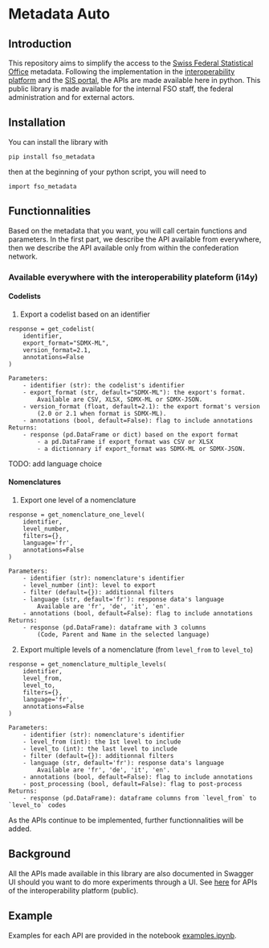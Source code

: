 # Metadata Auto

## Introduction

This repository aims to simplify the access to the [Swiss Federal Statistical Office](https://www.bfs.admin.ch/bfs/en/home.html) metadata. 
Following the implementation in the [interoperability platform](https://www.i14y.admin.ch) and the [SIS portal](https://sharepoint.admin.ch/edi/bfs/fr-ch/News/Pages/go-life-neues-sis-portals.aspx), the APIs are made available here in python.
This public library is made available for the internal FSO staff, the federal administration and for external actors.

## Installation

You can install the library with
```
pip install fso_metadata
```

then at the beginning of your python script, you will need to 
```
import fso_metadata
```

## Functionnalities
Based on the metadata that you want, you will call certain functions and parameters. 
In the first part, we describe the API available from everywhere, then we describe the API available only from within the confederation network.

### Available everywhere with the interoperability plateform (i14y)
#### Codelists
1. Export a codelist based on an identifier
```
response = get_codelist(
    identifier, 
    export_format="SDMX-ML", 
    version_format=2.1, 
    annotations=False
)
```

    Parameters:
        - identifier (str): the codelist's identifier
        - export_format (str, default="SDMX-ML"): the export's format. 
            Available are CSV, XLSX, SDMX-ML or SDMX-JSON.
        - version_format (float, default=2.1): the export format's version 
            (2.0 or 2.1 when format is SDMX-ML).
        - annotations (bool, default=False): flag to include annotations
    Returns:
        - response (pd.DataFrame or dict) based on the export format
            - a pd.DataFrame if export_format was CSV or XLSX
            - a dictionnary if export_format was SDMX-ML or SDMX-JSON.

TODO: add language choice


#### Nomenclatures
   
1. Export one level of a nomenclature
```
response = get_nomenclature_one_level(
    identifier, 
    level_number, 
    filters={}, 
    language='fr', 
    annotations=False
)
```

    Parameters:
        - identifier (str): nomenclature's identifier
        - level_number (int): level to export
        - filter (default={}): additionnal filters
        - language (str, default='fr'): response data's language 
            Available are 'fr', 'de', 'it', 'en'.
        - annotations (bool, default=False): flag to include annotations
    Returns:
        - response (pd.DataFrame): dataframe with 3 columns 
            (Code, Parent and Name in the selected language)


2. Export multiple levels of a nomenclature (from `level_from` to `level_to`)
```
response = get_nomenclature_multiple_levels(
    identifier, 
    level_from, 
    level_to, 
    filters={}, 
    language='fr', 
    annotations=False
)
```

    Parameters:
        - identifier (str): nomenclature's identifier
        - level_from (int): the 1st level to include
        - level_to (int): the last level to include
        - filter (default={}): additionnal filters
        - language (str, default='fr'): response data's language 
            Available are 'fr', 'de', 'it', 'en'.
        - annotations (bool, default=False): flag to include annotations
        - post_processing (bool, default=False): flag to post-process
    Returns:
        - response (pd.DataFrame): dataframe columns from `level_from` to `level_to` codes


As the APIs continue to be implemented, further functionnalities will be added.

## Background
All the APIs made available in this library are also documented in Swagger UI should you want to do more experiments through a UI. See [here](https://www.i14y.admin.ch/api/index.html) for APIs of the interoperability platform (public).

## Example

Examples for each API are provided in the notebook [examples.ipynb](https://renkulab.io/gitlab/dscc/meatadata-auto/-/blob/master/examples.ipynb).